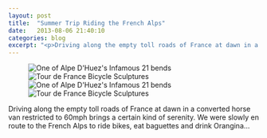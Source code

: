 ```yaml
---
layout: post
title:  "Summer Trip Riding the French Alps"
date:   2013-08-06 21:40:10
categories: blog
excerpt: "<p>Driving along the empty toll roads of France at dawn in a converted horse van restricted to 60mph brings a certain kind of serenity. </p>"
---
```


<figure class="masthead">
	<div class="pure-g">
		<div class="pure-u-1-2"><img src="/img/posts/2013-08-06-alps/gram1.jpg" alt="One of Alpe D'Huez's Infamous 21 bends" title="One of Alpe D'Huez's Infamous 21 bends"></div>
		<div class="pure-u-1-2"><img src="/img/posts/2013-08-06-alps/gram2.jpg" alt="Tour de France Bicycle Sculptures" title="Tour de France Bicycle Sculptures"></div>
	</div>
	<div class="pure-g">
		<div class="pure-u-1-2"><img src="/img/posts/2013-08-06-alps/gram4.jpg" alt="One of Alpe D'Huez's Infamous 21 bends" title="One of Alpe D'Huez's Infamous 21 bends"></div>
		<div class="pure-u-1-2"><img src="/img/posts/2013-08-06-alps/gram3.jpg" alt="Tour de France Bicycle Sculptures" title="Tour de France Bicycle Sculptures"></div>
	</div>
	<!-- <figcaption class="muted">Some 'grams from the trip</figcaption> -->
</figure>

Driving along the empty toll roads of France at dawn in a converted horse van restricted to 60mph brings a certain kind of serenity.  We were slowly en route to the French Alps to ride bikes, eat baguettes and drink Orangina&hellip;

